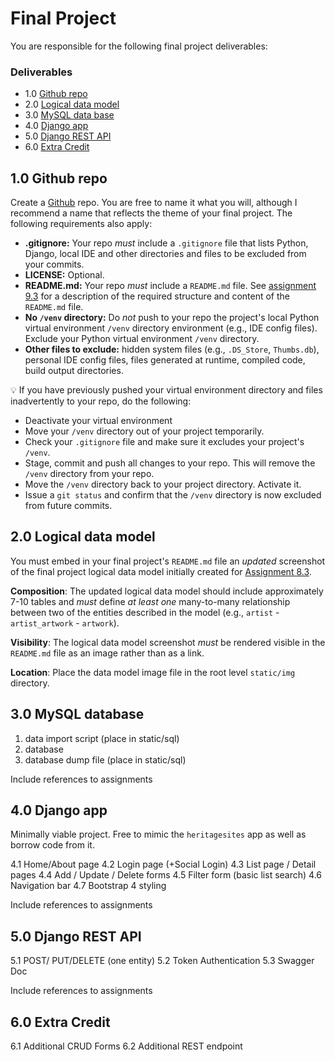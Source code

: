 # Final Project
You are responsible for the following final project deliverables:

### Deliverables
* 1.0 [Github repo](#github_repo)
* 2.0 [Logical data model](#data_model)
* 3.0 [MySQL data base](#mysql_db)
* 4.0 [Django app](#django_app)
* 5.0 [Django REST API](#django_rest_api)
* 6.0 [Extra Credit](#extra_credit)

## <a name="github_repo"></a>1.0 Github repo
Create a [Github](http://github.com) repo. You are free to name it what you will, although I 
recommend a name that reflects the theme of your final project.  The following requirements also 
apply:  

* __.gitignore:__ Your repo *must* include a `.gitignore` file that lists Python, Django, local IDE 
and other directories and files to be excluded from your commits.
* __LICENSE:__ Optional.
* __README.md:__ Your repo *must* include a `README.md` file. See [assignment 9.3](
./assignment_v9p3.md) for a description of the required structure and 
content of the `README.md` file. 
* __No `/venv` directory:__ Do *not* push to your repo the project's local Python virtual 
environment `/venv` directory environment (e.g., IDE config files). Exclude your Python virtual environment 
`/venv` directory.
* __Other files to exclude:__  hidden system files (e.g., `.DS_Store`, `Thumbs.db`), personal IDE 
config files, files generated at runtime, compiled code, build output directories.

:bulb: If you have previously pushed your virtual environment directory and files inadvertently 
to your repo, do the following:
* Deactivate your virtual environment 
* Move your `/venv` directory out of your project temporarily.
* Check your `.gitignore` file and make sure it excludes your project's `/venv`.
* Stage, commit and push all changes to your repo.  This will remove the `/venv` 
directory from your repo. 
* Move the `/venv` directory back to your project directory. Activate it.
* Issue a `git status` and confirm that the `/venv` directory is now excluded from future commits.

## <a name="github_repo"></a>2.0 Logical data model
You must embed in your final project's `README.md` file an *updated* screenshot of the 
final project logical data model initially created for [Assignment 8.3](./assignment_v8p3.md).

__Composition__: The updated logical data model should include approximately 7-10 tables and 
*must* define *at least one* many-to-many relationship between two of the entities described in the model (e.g., 
`artist` - `artist_artwork` - `artwork`).

__Visibility__: The logical data model screenshot *must* be rendered visible in the `README.md` 
file as an image rather than as a link.

__Location__: Place the data model image file in the root level `static/img` directory.

## <a name="mysql_db"></a>3.0 MySQL database

1. data import script (place in static/sql)
2. database
3. database dump file (place in static/sql)

Include references to assignments

## <a name="django_app"></a>4.0 Django app
Minimally viable project.  Free to mimic the `heritagesites` app as well as borrow code from it.

4.1 Home/About page 
4.2 Login page (+Social Login)
4.3 List page / Detail pages
4.4 Add / Update / Delete forms
4.5 Filter form (basic list search)
4.6 Navigation bar
4.7 Bootstrap 4 styling

Include references to assignments

## <a name="django_rest_api"></a>5.0 Django REST API

5.1 POST/ PUT/DELETE (one entity)
5.2 Token Authentication
5.3 Swagger Doc

Include references to assignments

## <a name="extra_credit"></a>6.0 Extra Credit

6.1 Additional CRUD Forms
6.2 Additional REST endpoint


 

